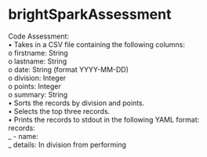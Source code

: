 # brightSparkAssessment

Code Assessment:</br>
•	Takes in a CSV file containing the following columns:</br>
  o	 firstname: String</br>
  o	lastname: String</br>
  o	date: String (format YYYY-MM-DD)</br>
  o	division: Integer</br>
  o	points: Integer</br>
  o	summary: String</br>
•	Sorts the records by division and points.</br>
•	Selects the top three records.</br>
•	Prints the records to stdout in the following YAML format:</br>
records:</br>
_	- name: <firstname> <lastname></br>
_	  details: In division <division> from <date> performing <summary></br>
